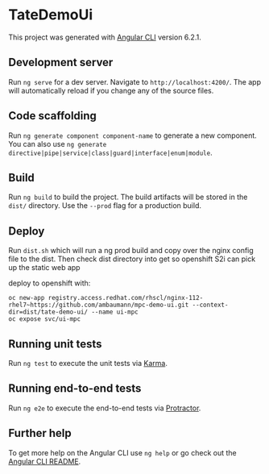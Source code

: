 # TateDemoUi

This project was generated with [Angular CLI](https://github.com/angular/angular-cli) version 6.2.1.

## Development server

Run `ng serve` for a dev server. Navigate to `http://localhost:4200/`. The app will automatically reload if you change any of the source files.

## Code scaffolding

Run `ng generate component component-name` to generate a new component. You can also use `ng generate directive|pipe|service|class|guard|interface|enum|module`.

## Build

Run `ng build` to build the project. The build artifacts will be stored in the `dist/` directory. Use the `--prod` flag for a production build.

## Deploy

Run `dist.sh` which will run a ng prod build and copy over the nginx config file to the dist.  Then check dist directory into get so openshift S2i can pick up the static web app

deploy to openshift with:
```
oc new-app registry.access.redhat.com/rhscl/nginx-112-rhel7~https://github.com/ambaumann/mpc-demo-ui.git --context-dir=dist/tate-demo-ui/ --name ui-mpc
oc expose svc/ui-mpc
```
## Running unit tests

Run `ng test` to execute the unit tests via [Karma](https://karma-runner.github.io).

## Running end-to-end tests

Run `ng e2e` to execute the end-to-end tests via [Protractor](http://www.protractortest.org/).

## Further help

To get more help on the Angular CLI use `ng help` or go check out the [Angular CLI README](https://github.com/angular/angular-cli/blob/master/README.md).

